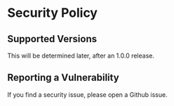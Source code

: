 # Security Policy

## Supported Versions

This will be determined later, after an 1.0.0 release.

## Reporting a Vulnerability

If you find a security issue, please open a Github issue.
